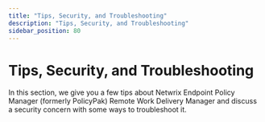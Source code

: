 ```yaml
---
title: "Tips, Security, and Troubleshooting"
description: "Tips, Security, and Troubleshooting"
sidebar_position: 80
---
```


# Tips, Security, and Troubleshooting

In this section, we give you a few tips about Netwrix Endpoint Policy Manager (formerly PolicyPak)
Remote Work Delivery Manager and discuss a security concern with some ways to troubleshoot it.
